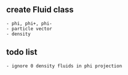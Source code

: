 ## create Fluid class
    - phi, phi+, phi-
    - particle vector
    - density
    
## todo list
    - ignore 0 density fluids in phi projection